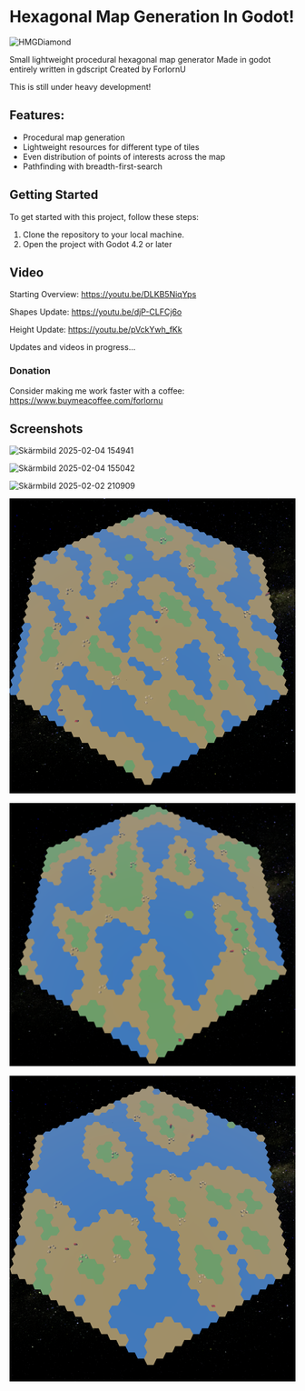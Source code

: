 # Hexagonal Map Generation In Godot!

![HMGDiamond](https://github.com/user-attachments/assets/4eb58f30-9d65-4072-b96f-f9c589e2d222)

Small lightweight procedural hexagonal map generator
Made in godot entirely written in gdscript
Created by ForlornU

This is still under heavy development!

## Features:
- Procedural map generation
- Lightweight resources for different type of tiles
- Even distribution of points of interests across the map
- Pathfinding with breadth-first-search

## Getting Started

To get started with this project, follow these steps:

1. Clone the repository to your local machine.
2. Open the project with Godot 4.2 or later


## Video 

Starting Overview:
https://youtu.be/DLKB5NiqYps

Shapes Update:
https://youtu.be/djP-CLFCj6o

Height Update:
https://youtu.be/pVckYwh_fKk

Updates and videos in progress...


### Donation
Consider making me work faster with a coffee:
https://www.buymeacoffee.com/forlornu


## Screenshots

![Skärmbild 2025-02-04 154941](https://github.com/user-attachments/assets/de143eaf-d708-44bb-98b0-a63761152f2c)

![Skärmbild 2025-02-04 155042](https://github.com/user-attachments/assets/35698d4b-c5e7-42fa-ba40-4a6e376d8e02)

![Skärmbild 2025-02-02 210909](https://github.com/user-attachments/assets/ebd1a685-c03b-4100-891c-b63ff8c807db)

![Screenshot](https://github.com/ForlornU/Images/blob/f9f94dd02c339c7dbc573c2c56e9eb570ed9d3ee/PerlinGeneration.png)

![Screenshot](https://github.com/ForlornU/Images/blob/f9f94dd02c339c7dbc573c2c56e9eb570ed9d3ee/SimplexGeneration.png)

![Screenshot](https://github.com/ForlornU/Images/blob/f9f94dd02c339c7dbc573c2c56e9eb570ed9d3ee/CellularGeneration.png)
